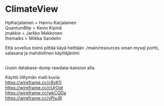 # ClimateView

HpKarjalainen = Hannu Karjalainen <br/>
QuantumBlip = Kevin Kipinä<br/>
jmakkie = Jarkko Makkonen<br/>
themaiks = Miikka Sandelin

Että sovellus toimii pittää käyä heittään ./main/resources oman mysql portti, salasana ja mahdollinen käyttäjänimi<br/><br/>

Uusin database-dump rawdata-kansion alla.

Käyttö liittymän malli kuvia:<br/>
https://wireframe.cc/c8yK1i <br/>
https://wireframe.cc/cUrOqt <br/>
https://wireframe.cc/wkCQDa <br/>
https://wireframe.cc/vPlvJR <br/>
